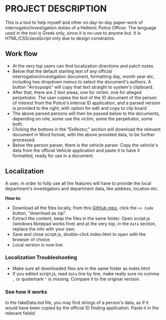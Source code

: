 # PROJECT DESCRIPTION

This is a tool to help myself and other on day-to-day paper-work of interrogator/investigation duties of a Hellenic Police Officer. The language used in the tool is Greek only, since it is no-use to anyone but. It is HTML/CSS/JavaScript only due to design constraints.

## Work flow

- At the very top users can find localization directions and patch notes.
- Below that the default starting text of any official interrogation/investigation document, formatting day, month year etc, including two dropdown menus to select the document's authors. A button "Αντιγραφή" will copy that text straight to system's clipboard.
- After that, there are 2 text areas, one for victim, one for alleged perpetrator. The user copies the text of the ID document of the person of interest from the Police's internal ID application, and a parsed version is provided to the right, with option for edit and copy to clip board
- The above parsed persons will then be passed below to the documents, depending on role, some use the victim, some the perpetrator, some both.
- Clicking the buttons in the "Εκθέσεις" section will download the relevant document in Word format, with the above provided data, to be further processed.
- Below the person parser, there is the vehicle parser. Copy the vehicle's data from the official Vehicle application and paste it to have it formatted, ready for use in a document.

## Localization

A user, in order to fully use all the features will have to provide the local department's investigators and department data, like address, location etc.

**How to:**

- Download all the files locally, from this [GitHub repo](https://github.com/NikEmman/vaxyp), click the `<> Code` button, "download as zip".
- Extract the content, keep the files in the same folder. Open script.js (windows Notepad works fine) and at the very top, in the `data` section, replace the info with your own.
- Save and close script.js, double-click index.html to open with the browser of choice.
- Local version is now live.

### Localization Troubleshooting

- Make sure all downloaded files are in the same folder as index.html
- If you edited script.js, read `data` line by line, make really sure no comma `,` or quotemark `"` is missing. Compare it to the original version.

### See how it works

In the fakeData.md file, you may find strings of a person's data, as if it would have been copied by the official ID finding application. Paste it in the relevant fields!
